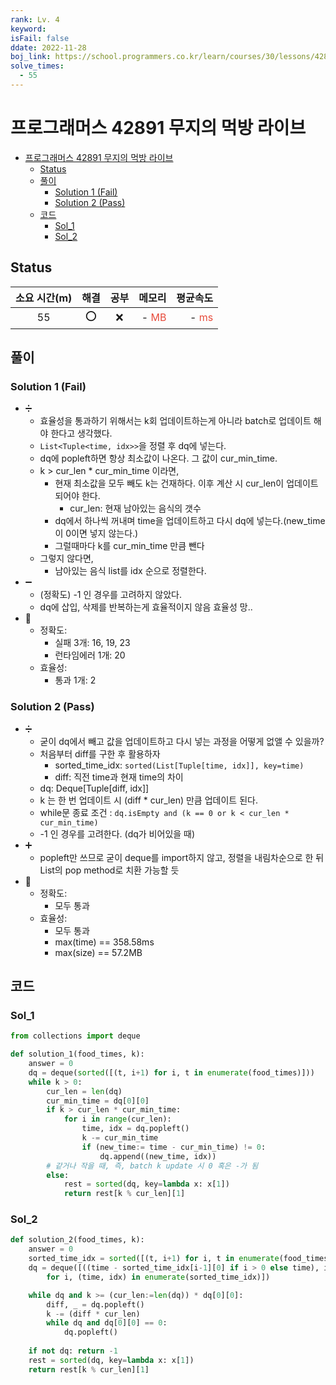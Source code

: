 ```yaml
---
rank: Lv. 4
keyword:
isFail: false
ddate: 2022-11-28
boj_link: https://school.programmers.co.kr/learn/courses/30/lessons/42891
solve_times:
  - 55
---
```


# 프로그래머스 42891 무지의 먹방 라이브

- [프로그래머스 42891 무지의 먹방 라이브](#프로그래머스-42891-무지의-먹방-라이브)
  - [Status](#status)
  - [풀이](#풀이)
    - [Solution 1 (Fail)](#solution-1-fail)
    - [Solution 2 (Pass)](#solution-2-pass)
  - [코드](#코드)
    - [Sol\_1](#sol_1)
    - [Sol\_2](#sol_2)

## Status

| 소요 시간(m) | 해결  | 공부  |                                  메모리 |                                평균속도 |
| :----------: | :---: | :---: | --------------------------------------: | --------------------------------------: |
|      55      |   ⭕️   |   ❌   | - <span style="color:#e74c3c">MB</span> | - <span style="color:#e74c3c">ms</span> |

## 풀이

### Solution 1 (Fail)

- ➗
  - 효율성을 통과하기 위해서는 k회 업데이트하는게 아니라 batch로 업데이트 해야 한다고 생각했다.
  - `List<Tuple<time, idx>>`을 정렬 후 dq에 넣는다.
  - dq에 popleft하면 항상 최소값이 나온다. 그 값이 cur_min_time.
  - k > cur_len * cur_min_time 이라면,
    - 현재 최소값을 모두 빼도 k는 건재하다. 이후 계산 시 cur_len이 업데이트되어야 한다.
      - cur_len: 현재 남아있는 음식의 갯수
    - dq에서 하나씩 꺼내며 time을 업데이트하고 다시 dq에 넣는다.(new_time이 0이면 넣지 않는다.)
    - 그럴때마다 k를 cur_min_time 만큼 뺀다
  - 그렇지 않다면,
    - 남아있는 음식 list를 idx 순으로 정렬한다.
- ➖
  - (정확도) -1 인 경우를 고려하지 않았다.
  - dq에 삽입, 삭제를 반복하는게 효율적이지 않음 효율성 망..
- 🟰
  - 정확도:
    - 실패 3개: 16, 19, 23
    - 런타임에러 1개: 20
  - 효율성:
    - 통과 1개: 2

### Solution 2 (Pass)

- ➗
  - 굳이 dq에서 빼고 값을 업데이트하고 다시 넣는 과정을 어떻게 없앨 수 있을까?
  - 처음부터 diff를 구한 후 활용하자
    - sorted_time_idx: `sorted(List[Tuple[time, idx]], key=time)`
    - diff: 직전 time과 현재 time의 차이
  - dq: Deque[Tuple[diff, idx]]
  - k 는 한 번 업데이트 시 (diff * cur_len) 만큼 업데이트 된다.
  - while문 종료 조건 : `dq.isEmpty and (k == 0 or k < cur_len * cur_min_time)`
  - -1 인 경우를 고려한다. (dq가 비어있을 때)
- ➕
  - popleft만 쓰므로 굳이 deque를 import하지 않고, 정렬을 내림차순으로 한 뒤 List의 pop method로 치환 가능할 듯
- 🟰
  - 정확도:
    - 모두 통과
  - 효율성:
    - 모두 통과
    - max(time) == 358.58ms
    - max(size) == 57.2MB

## 코드

### Sol_1

```py
from collections import deque

def solution_1(food_times, k):
    answer = 0
    dq = deque(sorted([(t, i+1) for i, t in enumerate(food_times)]))
    while k > 0:
        cur_len = len(dq)
        cur_min_time = dq[0][0]
        if k > cur_len * cur_min_time:
            for i in range(cur_len):
                time, idx = dq.popleft()
                k -= cur_min_time
                if (new_time:= time - cur_min_time) != 0:
                    dq.append((new_time, idx))
        # 같거나 작을 때, 즉, batch k update 시 0 혹은 -가 됨
        else: 
            rest = sorted(dq, key=lambda x: x[1])
            return rest[k % cur_len][1]
```

### Sol_2

```py
def solution_2(food_times, k):
    answer = 0
    sorted_time_idx = sorted([(t, i+1) for i, t in enumerate(food_times)])
    dq = deque([((time - sorted_time_idx[i-1][0] if i > 0 else time), idx) \
        for i, (time, idx) in enumerate(sorted_time_idx)])

    while dq and k >= (cur_len:=len(dq)) * dq[0][0]:
        diff, _ = dq.popleft()
        k -= (diff * cur_len)
        while dq and dq[0][0] == 0:
            dq.popleft()
    
    if not dq: return -1
    rest = sorted(dq, key=lambda x: x[1])
    return rest[k % cur_len][1]
```
